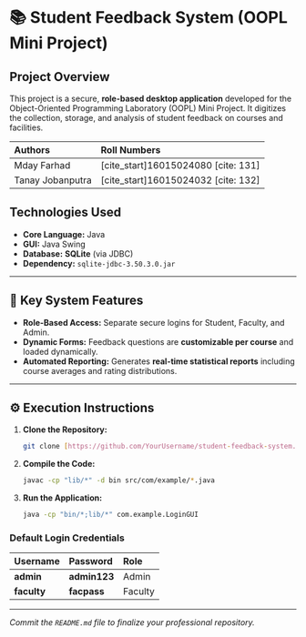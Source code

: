 # 📚 Student Feedback System (OOPL Mini Project)

## Project Overview
This project is a secure, **role-based desktop application** developed for the Object-Oriented Programming Laboratory (OOPL) Mini Project. It digitizes the collection, storage, and analysis of student feedback on courses and facilities.

| Authors | Roll Numbers |
| :--- | :--- |
| Mday Farhad | [cite_start]16015024080 [cite: 131] |
| Tanay Jobanputra | [cite_start]16015024032 [cite: 132] |

## Technologies Used
* **Core Language:** Java
* **GUI:** Java Swing
* **Database:** **SQLite** (via JDBC)
* **Dependency:** `sqlite-jdbc-3.50.3.0.jar`

***

## 🌟 Key System Features

* **Role-Based Access:** Separate secure logins for Student, Faculty, and Admin.
* **Dynamic Forms:** Feedback questions are **customizable per course** and loaded dynamically.
* **Automated Reporting:** Generates **real-time statistical reports** including course averages and rating distributions.

***

## ⚙️ Execution Instructions

1.  **Clone the Repository:**
    ```bash
    git clone [https://github.com/YourUsername/student-feedback-system.git](https://github.com/YourUsername/student-feedback-system.git)
    ```
2.  **Compile the Code:**
    ```bash
    javac -cp "lib/*" -d bin src/com/example/*.java
    ```
3.  **Run the Application:**
    ```bash
    java -cp "bin/*;lib/*" com.example.LoginGUI
    ```

### Default Login Credentials
| Username | Password | Role |
| :--- | :--- | :--- |
| **admin** | **admin123** | Admin |
| **faculty** | **facpass** | Faculty |

***
*Commit the `README.md` file to finalize your professional repository.*
